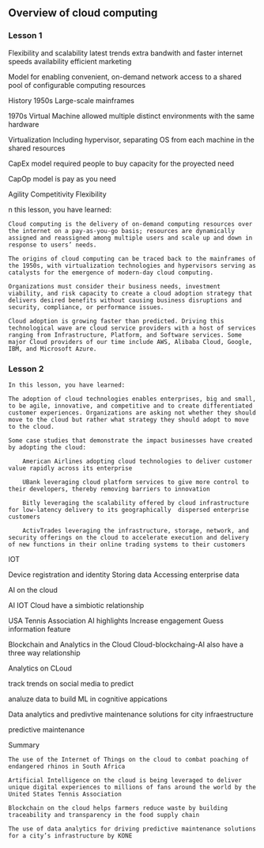 ## Overview of cloud computing

### Lesson 1

Flexibility and scalability
latest trends
extra bandwith and faster internet speeds
availability
efficient marketing

Model for enabling convenient, on-demand network access to a shared pool of configurable computing resources

History
1950s
Large-scale mainframes

1970s
Virtual Machine allowed multiple distinct environments with the same hardware

Virtualization
Including hypervisor, separating OS from each machine in the shared resources

CapEx model required people to buy capacity for the proyected need

CapOp model is pay as you need

Agility
Competitivity
Flexibility

n this lesson, you have learned:

    Cloud computing is the delivery of on-demand computing resources over the internet on a pay-as-you-go basis; resources are dynamically assigned and reassigned among multiple users and scale up and down in response to users’ needs.

    The origins of cloud computing can be traced back to the mainframes of the 1950s, with virtualization technologies and hypervisors serving as catalysts for the emergence of modern-day cloud computing.

    Organizations must consider their business needs, investment viability, and risk capacity to create a cloud adoption strategy that delivers desired benefits without causing business disruptions and security, compliance, or performance issues.

    Cloud adoption is growing faster than predicted. Driving this technological wave are cloud service providers with a host of services ranging from Infrastructure, Platform, and Software services. Some major Cloud providers of our time include AWS, Alibaba Cloud, Google, IBM, and Microsoft Azure.

### Lesson 2

    In this lesson, you have learned:

    The adoption of cloud technologies enables enterprises, big and small, to be agile, innovative, and competitive and to create differentiated customer experiences. Organizations are asking not whether they should move to the cloud but rather what strategy they should adopt to move to the cloud.

    Some case studies that demonstrate the impact businesses have created by adopting the cloud:

        American Airlines adopting cloud technologies to deliver customer value rapidly across its enterprise

        UBank leveraging cloud platform services to give more control to their developers, thereby removing barriers to innovation

        Bitly leveraging the scalability offered by cloud infrastructure for low-latency delivery to its geographically  dispersed enterprise customers

        ActivTrades leveraging the infrastructure, storage, network, and security offerings on the cloud to accelerate execution and delivery of new functions in their online trading systems to their customers

IOT

Device registration and identity
Storing data
Accessing enterprise data

AI on the cloud

AI IOT Cloud have a simbiotic relationship

USA Tennis Association
AI highlights
Increase engagement
Guess information feature

Blockchain and Analytics in the Cloud
Cloud-blockchaing-AI also have a three way relationship

Analytics on CLoud

track trends on social media to predict

analuze data to build ML in cognitive appications

Data analytics and predivtive maintenance solutions for city infraestructure

predictive maintenance

Summary 

    The use of the Internet of Things on the cloud to combat poaching of endangered rhinos in South Africa

    Artificial Intelligence on the cloud is being leveraged to deliver unique digital experiences to millions of fans around the world by the United States Tennis Association

    Blockchain on the cloud helps farmers reduce waste by building traceability and transparency in the food supply chain

    The use of data analytics for driving predictive maintenance solutions for a city’s infrastructure by KONE

    